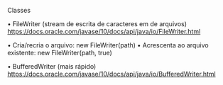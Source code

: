 Classes

• FileWriter (stream de escrita de caracteres em de arquivos)
  https://docs.oracle.com/javase/10/docs/api/java/io/FileWriter.html
  
  • Cria/recria o arquivo: new FileWriter(path)
  • Acrescenta ao arquivo existente: new FileWriter(path, true)


• BufferedWriter (mais rápido)
  https://docs.oracle.com/javase/10/docs/api/java/io/BufferedWriter.html
  
